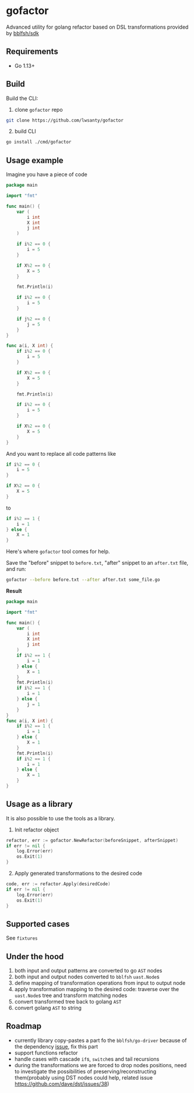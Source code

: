 # gofactor
Advanced utility for golang refactor based on DSL transformations provided by [bblfsh/sdk](https://github.com/bblfsh/sdk)

## Requirements
- Go 1.13+

## Build

Build the CLI:

1) clone `gofactor` repo

```bash
git clone https://github.com/lwsanty/gofactor
```

2) build CLI

```bash
go install ./cmd/gofactor
```

## Usage example

Imagine you have a piece of code

```go
package main

import "fmt"

func main() {
	var (
		i int
		X int
		j int
	)

	if i%2 == 0 {
		i = 5
	}

	if X%2 == 0 {
		X = 5
	}

	fmt.Println(i)

	if i%2 == 0 {
		i = 5
	}

	if j%2 == 0 {
		j = 5
	}
}

func a(i, X int) {
	if i%2 == 0 {
		i = 5
	}

	if X%2 == 0 {
		X = 5
	}

	fmt.Println(i)

	if i%2 == 0 {
		i = 5
	}

	if X%2 == 0 {
		X = 5
	}
}
```

And you want to replace all code patterns like

```go
if i%2 == 0 {
    i = 5
}

if X%2 == 0 {
    X = 5
}

```

to

```go
if i%2 == 1 {
    i = 1
} else {
    X = 1
}
```

Here's where `gofactor` tool comes for help.

Save the "before" snippet to `before.txt`, "after" snippet to an `after.txt` file, and run:

```bash
gofactor --before before.txt --after after.txt some_file.go
```

**Result**
```go
package main

import "fmt"

func main() {
	var (
		i int
		X int
		j int
	)
	if i%2 == 1 {
		i = 1
	} else {
		X = 1
	}
	fmt.Println(i)
	if i%2 == 1 {
		i = 1
	} else {
		j = 1
	}
}
func a(i, X int) {
	if i%2 == 1 {
		i = 1
	} else {
		X = 1
	}
	fmt.Println(i)
	if i%2 == 1 {
		i = 1
	} else {
		X = 1
	}
}
```

## Usage as a library

It is also possible to use the tools as a library.

1) Init refactor object

```go
refactor, err := gofactor.NewRefactor(beforeSnippet, afterSnippet)
if err != nil {
    log.Error(err)
    os.Exit(1)
}
``` 

2) Apply generated transformations to the desired code

```go
code, err := refactor.Apply(desiredCode)
if err != nil {
    log.Error(err)
    os.Exit(1)
}
```

## Supported cases
See `fixtures`

## Under the hood
1) both input and output patterns are converted to go `AST` nodes
2) both input and output nodes converted to `bblfsh` `uast.Node`s
3) define mapping of transformation operations from input to output node
4) apply transformation mapping to the desired code: traverse over the `uast.Node`s tree and transform matching nodes
5) convert transformed tree back to golang `AST`
6) convert golang `AST` to string

## Roadmap
- currently library copy-pastes a part fo the `bblfsh/go-driver` because of the dependency [issue](https://github.com/bblfsh/go-driver/issues/67), fix this part 
- support functions refactor
- handle cases with cascade `if`s, `switch`es and tail recursions
- during the transformations we are forced to drop nodes positions, need to investigate the possibilities of preserving/reconstructing them(probably using DST nodes could help, related issue https://github.com/dave/dst/issues/38) 
